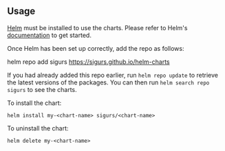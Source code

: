 ## Usage

[Helm](https://helm.sh) must be installed to use the charts.  Please refer to
Helm's [documentation](https://helm.sh/docs) to get started.

Once Helm has been set up correctly, add the repo as follows:

  helm repo add sigurs https://sigurs.github.io/helm-charts

If you had already added this repo earlier, run `helm repo update` to retrieve
the latest versions of the packages.  You can then run `helm search repo
sigurs` to see the charts.

To install the <chart-name> chart:

    helm install my-<chart-name> sigurs/<chart-name>

To uninstall the chart:

    helm delete my-<chart-name>
